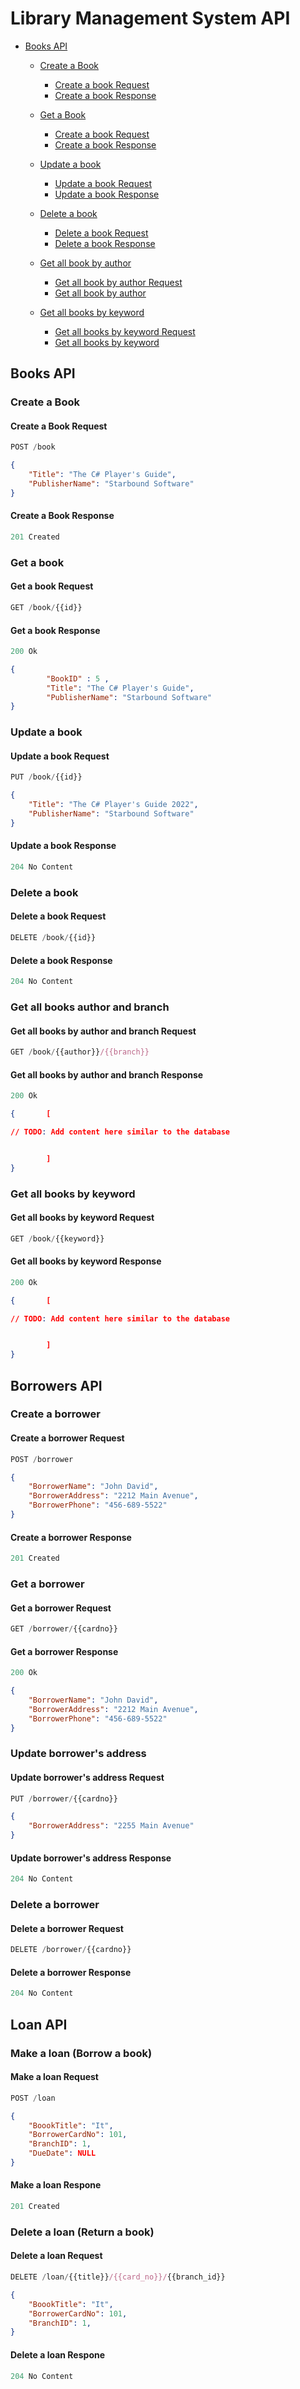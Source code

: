 




# Library Management System API

- [Books API](#books-api)

  - [Create a Book](#create-a-book)
    -  [Create a book Request](#create-a-book-request)
    -  [Create a book Response](#create-a-book-response)

  - [Get a Book](#get-a-book)
    - [Create a book Request](#get-a-book-request)
    - [Create a book Response](#get-a-book-response)

  - [Update a book](#update-a-book)
    - [Update a book Request](#update-a-book-request)
    - [Update a book Response](#update-a-book-response)
  - [Delete a book](#delete-a-book)
    - [Delete a book Request](#delete-a-book-request)
    - [Delete a book Response](#delete-a-book-response)
  - [Get all book by author](#get-all-books-author-and-branch)
    - [Get all book by author Request](#get-all-books-by-author-and-branch-request)
    - [Get all book by author](#get-all-books-by-author-and-branch-response)
  - [Get all books by keyword](#get-all-books-by-keyword)
    - [Get all books by keyword Request](#get-all-books-by-keyword-request)
    - [Get all books by keyword](#get-all-books-by-keyword-response)


## Books API

### Create a Book

#### Create a Book Request

```js
POST /book
```

```json
{
    "Title": "The C# Player's Guide",
    "PublisherName": "Starbound Software"
}
```



#### Create a Book Response

```js
201 Created
```




### Get a book

#### Get a book Request
 

```js
GET /book/{{id}}
```


#### Get a book Response

```js
200 Ok
```

```json
{
        "BookID" : 5 ,
        "Title": "The C# Player's Guide",
        "PublisherName": "Starbound Software"
}
```




### Update a book

#### Update a book Request

```js
PUT /book/{{id}}
```

```json
{    
    "Title": "The C# Player's Guide 2022",
    "PublisherName": "Starbound Software"
}
```

#### Update a book Response

```js
204 No Content
```




### Delete a book

#### Delete a book Request

```js
DELETE /book/{{id}}
```

#### Delete a book Response

```js
204 No Content
```



### Get all books author and branch

#### Get all books by author and branch Request
 

```js
GET /book/{{author}}/{{branch}}
```


#### Get all books by author and branch Response

```js
200 Ok
```

```json
{       [

// TODO: Add content here similar to the database


        ]
}
```


### Get all books by keyword


#### Get all books by keyword Request
 

```js
GET /book/{{keyword}}
```


#### Get all books by keyword Response

```js
200 Ok
```

```json
{       [

// TODO: Add content here similar to the database


        ]
}
```





## Borrowers API

### Create a borrower

#### Create a borrower Request

```js
POST /borrower
```

```json
{
    "BorrowerName": "John David",
    "BorrowerAddress": "2212 Main Avenue",
    "BorrowerPhone": "456-689-5522"
}
```



#### Create a borrower Response

```js
201 Created
```



### Get a borrower

#### Get a borrower Request
 

```js
GET /borrower/{{cardno}}
```


#### Get a borrower Response

```js
200 Ok
```

```json
{
    "BorrowerName": "John David",
    "BorrowerAddress": "2212 Main Avenue",
    "BorrowerPhone": "456-689-5522"
}
```




### Update borrower's address

#### Update borrower's address Request

```js
PUT /borrower/{{cardno}}
```

```json
{    
    "BorrowerAddress": "2255 Main Avenue"
}
```

#### Update borrower's address Response

```js
204 No Content
```





### Delete a borrower

#### Delete a borrower Request

```js
DELETE /borrower/{{cardno}}
```

#### Delete a borrower Response

```js
204 No Content
```




## Loan API 

### Make a loan (Borrow a book)

#### Make a loan Request

```js
POST /loan
```

```json
{
    "BoookTitle": "It",
    "BorrowerCardNo": 101,
    "BranchID": 1,
    "DueDate": NULL
}
```



#### Make a loan Respone
```js
201 Created
```


### Delete a loan (Return a book)


#### Delete a loan Request
```js
DELETE /loan/{{title}}/{{card_no}}/{{branch_id}}
```
<!-- TODO: Modify or delete the lines below and above -->
```json
{
    "BoookTitle": "It",
    "BorrowerCardNo": 101,
    "BranchID": 1,
}
```


#### Delete a loan Respone

```js
204 No Content
```